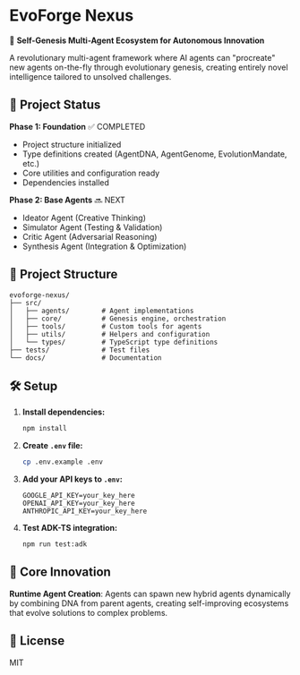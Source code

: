 # EvoForge Nexus

🌟 **Self-Genesis Multi-Agent Ecosystem for Autonomous Innovation**

A revolutionary multi-agent framework where AI agents can "procreate" new agents on-the-fly through evolutionary genesis, creating entirely novel intelligence tailored to unsolved challenges.

## 🚀 Project Status

**Phase 1: Foundation** ✅ COMPLETED
- Project structure initialized
- Type definitions created (AgentDNA, AgentGenome, EvolutionMandate, etc.)
- Core utilities and configuration ready
- Dependencies installed

**Phase 2: Base Agents** 🔜 NEXT
- Ideator Agent (Creative Thinking)
- Simulator Agent (Testing & Validation)
- Critic Agent (Adversarial Reasoning)
- Synthesis Agent (Integration & Optimization)

## 📁 Project Structure

```
evoforge-nexus/
├── src/
│   ├── agents/        # Agent implementations
│   ├── core/          # Genesis engine, orchestration
│   ├── tools/         # Custom tools for agents
│   ├── utils/         # Helpers and configuration
│   └── types/         # TypeScript type definitions
├── tests/             # Test files
└── docs/              # Documentation
```

## 🛠️ Setup

1. **Install dependencies:**
   ```bash
   npm install
   ```

2. **Create `.env` file:**
   ```bash
   cp .env.example .env
   ```

3. **Add your API keys to `.env`:**
   ```env
   GOOGLE_API_KEY=your_key_here
   OPENAI_API_KEY=your_key_here
   ANTHROPIC_API_KEY=your_key_here
   ```

4. **Test ADK-TS integration:**
   ```bash
   npm run test:adk
   ```

## 🎯 Core Innovation

**Runtime Agent Creation**: Agents can spawn new hybrid agents dynamically by combining DNA from parent agents, creating self-improving ecosystems that evolve solutions to complex problems.

## 📜 License

MIT
